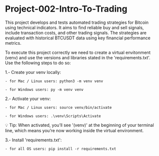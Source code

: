 # Project-002-Intro-To-Trading
This project develops and tests automated trading strategies for Bitcoin using technical indicators. It aims to find reliable buy and sell signals, include transaction costs, and other trading signals. The strategies are evaluated with historical BTCUSDT data using key financial performance metrics.

To execute this project correctly we need to create a virtual envitonment (venv) and use the versions and libraries stated in the 'requirements.txt'. Use the following steps to do so:

1.- Create your venv locally:

    - for Mac / Linux users: python3 -m venv venv

    - for Windows users: py -m venv venv

2.- Activate your venv:

    - for Mac / Linux users: source venv/bin/activate

    - for Windows users: .\venv\Scripts\Activate

💡 Tip: When activated, you’ll see '(venv)' at the beginning of your terminal line, which means you’re now working inside the virtual environment.

3.- Install 'requirements.txt':

    - for all OS users: pip install -r requirements.txt

    

